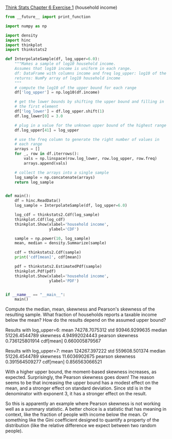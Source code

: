 [Think Stats Chapter 6 Exercise 1](http://greenteapress.com/thinkstats2/html/thinkstats2007.html#toc60) (household income)

```python
from __future__ import print_function

import numpy as np

import density
import hinc
import thinkplot
import thinkstats2

def InterpolateSample(df, log_upper=6.0):
    """Makes a sample of log10 household income.
    Assumes that log10 income is uniform in each range.
    df: DataFrame with columns income and freq log_upper: log10 of the assumed upper bound for the highest range
    returns: NumPy array of log10 household income
    """
    # compute the log10 of the upper bound for each range
    df['log_upper'] = np.log10(df.income)

    # get the lower bounds by shifting the upper bound and filling in
    # the first element
    df['log_lower'] = df.log_upper.shift(1)
    df.log_lower[0] = 3.0

    # plug in a value for the unknown upper bound of the highest range
    df.log_upper[41] = log_upper

    # use the freq column to generate the right number of values in
    # each range
    arrays = []
    for _, row in df.iterrows():
        vals = np.linspace(row.log_lower, row.log_upper, row.freq)
        arrays.append(vals)

    # collect the arrays into a single sample
    log_sample = np.concatenate(arrays)
    return log_sample


def main():
    df = hinc.ReadData()
    log_sample = InterpolateSample(df, log_upper=6.0)

    log_cdf = thinkstats2.Cdf(log_sample)
    thinkplot.Cdf(log_cdf)
    thinkplot.Show(xlabel='household income',
                   ylabel='CDF')

    sample = np.power(10, log_sample)
    mean, median = density.Summarize(sample)

    cdf = thinkstats2.Cdf(sample)
    print('cdf[mean]', cdf[mean])

    pdf = thinkstats2.EstimatedPdf(sample)
    thinkplot.Pdf(pdf)
    thinkplot.Show(xlabel='household income',
                   ylabel='PDF')


if __name__ == "__main__":
    main()
```

Compute the median, mean, skewness and Pearson's skewness of the
resulting sample.  What fraction of households reports a taxable
income below the mean?  How do the results depend on the assumed
upper bound?

Results with log_upper=6:
mean 74278.7075312
std 93946.9299635
median 51226.4544789
skewness 4.94992024443
pearson skewness 0.736125801914
cdf[mean] 0.660005879567

Results with log_upper=7:
mean 124267.397222
std 559608.501374
median 51226.4544789
skewness 11.6036902675
pearson skewness 0.391564509277
cdf[mean] 0.856563066521

With a higher upper bound, the moment-based skewness increases, as
expected.  Surprisingly, the Pearson skewness goes down!  The reason
seems to be that increasing the upper bound has a modest effect on the
mean, and a stronger effect on standard deviation.  Since std is in
the denominator with exponent 3, it has a stronger effect on the
result.

So this is apparently an example where Pearson skewness is not working
well as a summary statistic.  A better choice is a statistic that has
meaning in context, like the fraction of people with income below the
mean.  Or something like the Gini coefficient designed to quantify a
property of the distribution (like the relative difference we expect
between two random people).
